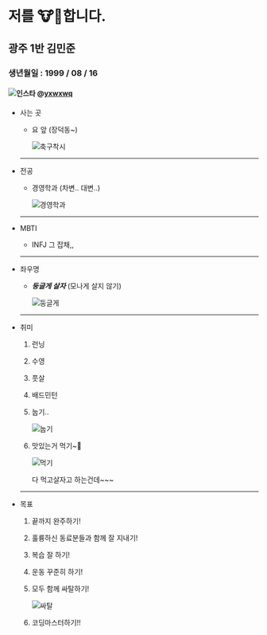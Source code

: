 # 저를 🐮🐶합니다.
## 광주 1반 김민준
### 생년월일 : 1999 / 08 / 16
#### ![인스타](https://image.telanganatoday.com/wp-content/uploads/2022/04/Instagram-rolls-out-new-messaging-features-and-more_V_jpg--442x260-4g.webp?sw=412&dsz=442x260&iw=412&p=false&r=2.625) @[yxwxwq](https://www.instagram.com/yxwxwq)




- 사는 곳
    - 요 앞 (장덕동~)

        ![축구착시](https://cdn.spochoo.com/news/photo/201707/19095_28500.jpg)
    ---
- 전공
    - 경영학과 (차변.. 대변..)
    
        ![경영학과](https://scontent-ssn1-1.xx.fbcdn.net/v/t31.18172-8/20615643_1501881343203240_5008864925500958161_o.jpg?stp=cp0_dst-jpg_e15_p320x320_q65&_nc_cat=110&ccb=1-7&_nc_sid=110474&_nc_ohc=gpF5D-TZw7QAX_-A7e8&_nc_oc=AQkacrVsleg1jBEExbqxpRogoiUgBSJUG3Dxz60044ttzeXtO3pXSrzHI4EZL7v9fuo&_nc_ht=scontent-ssn1-1.xx&oh=00_AfAjhqu_91kbRpZb2pBFBzAH-KHtYpHGb1udLlaxNma2tA&oe=64D5A912)
    ---
- MBTI
    - INFJ 그 잡채,,
    ---
- 좌우명
    - ***둥글게 살자*** (모나게 살지 않기)
        
        ![둥글게](https://images.ddengle.com/files/attach/images/11334861/591/659/011/70dec10519c3c2a452e96f13e383419e.JPG)
    ---
- 취미
    1. 런닝
    2. 수영
    3. 풋살
    4. 배드민턴

    5. 눕기.. 

        ![눕기](https://post-phinf.pstatic.net/MjAyMDAzMTdfMjM5/MDAxNTg0NDEwMjk2NzM4.YSa2_p5ml755aIzLR-16LSJ0UA7dcDV9RDc0OvCGWT8g.Z0sBvxT59MGn2b-17mu6Bm8G-btJjXVVbk0SSOxbgaAg.PNG/2.png?type=w1200)
        
    6. 맛있는거 먹기~🥰 

        ![먹기](https://jjalbang.today/jjv2it.jpg)
        
        다 먹고살자고 하는건데~~~
    ---

- 목표
    1. 끝까지 완주하기!
    2. 훌륭하신 동료분들과 함께 잘 지내기!
    3. 복습 잘 하기!
    4. 운동 꾸준히 하기!

    5. 모두 함께 싸탈하기!

        ![싸탈](https://img1.daumcdn.net/thumb/R1280x0/?scode=mtistory2&fname=https%3A%2F%2Fblog.kakaocdn.net%2Fdn%2FbPmndL%2Fbtq1V2o0USb%2FKnW34zpj78VoBvflQiWkWK%2Fimg.png)

    6. 코딩마스터하기!!
